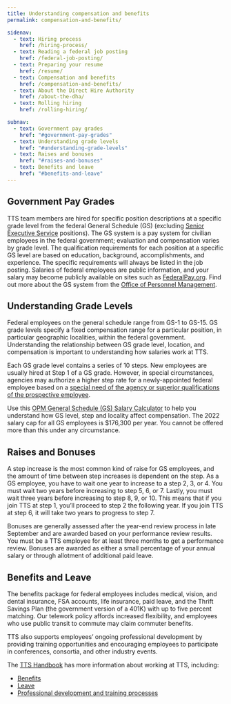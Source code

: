 ```yaml
---
title: Understanding compensation and benefits
permalink: compensation-and-benefits/

sidenav:
  - text: Hiring process
    href: /hiring-process/
  - text: Reading a federal job posting
    href: /federal-job-posting/
  - text: Preparing your resume
    href: /resume/
  - text: Compensation and benefits
    href: /compensation-and-benefits/
  - text: About the Direct Hire Authority
    href: /about-the-dha/
  - text: Rolling hiring
    href: /rolling-hiring/

subnav:
  - text: Government pay grades
    href: "#government-pay-grades"
  - text: Understanding grade levels
    href: "#understanding-grade-levels"
  - text: Raises and bonuses
    href: "#raises-and-bonuses"
  - text: Benefits and leave
    href: "#benefits-and-leave"
---
```


## Government Pay Grades

TTS team members are hired for specific position descriptions at a
specific grade level from the federal General Schedule (GS) (excluding
[Senior Executive Service](https://www.opm.gov/policy-data-oversight/senior-executive-service/) positions). The GS system is a pay system for civilian employees in
the federal government; evaluation and compensation varies by grade
level. The qualification requirements for each position at a specific GS
level are based on education, background, accomplishments, and
experience. The specific requirements will always be listed in the job
posting. Salaries of federal employees are public information, and your
salary may become publicly available on sites such as
[FederalPay.org](https://www.federalpay.org/employees). Find
out more about the GS system from the [Office of Personnel
Management](https://www.opm.gov/policy-data-oversight/pay-leave/pay-systems/general-schedule/).

## Understanding Grade Levels

Federal employees on the general schedule range from GS-1 to GS-15. GS grade levels specify a fixed compensation range for a particular
position, in particular geographic localities, within the federal
government. Understanding the relationship between GS grade level,
location, and compensation is important to understanding how salaries
work at TTS.

Each GS grade level contains a series of 10 steps. New employees are
usually hired at Step 1 of a GS grade. However, in special
circumstances, agencies may authorize a higher step rate for a
newly-appointed federal employee based on a [special need of the agency
or superior qualifications of the prospective
employee](https://www.opm.gov/policy-data-oversight/pay-leave/pay-administration/fact-sheets/superior-qualifications-and-special-needs-pay-setting-authority/).

Use this [OPM General Schedule (GS) Salary
Calculator](https://www.opm.gov/policy-data-oversight/pay-leave/salaries-wages/2022/general-schedule-gs-salary-calculator/)
to help you understand how GS level, step and locality affect
compensation. The 2022 salary cap for all GS employees is $176,300 per year. You
cannot be offered more than this under any circumstance.

## Raises and Bonuses

A step increase is the most common kind of raise for GS employees, and
the amount of time between step increases is dependent on the step. As a
GS employee, you have to wait one year to increase to a step 2, 3, or 4.
You must wait two years before increasing to step 5, 6, or 7. Lastly,
you must wait three years before increasing to step 8, 9, or 10. This
means that if you join TTS at step 1, you’ll proceed to step 2 the
following year. If you join TTS at step 6, it will take two years to
progress to step 7.

Bonuses are generally assessed after the year-end review process in late
September and are awarded based on your performance review results. You
must be a TTS employee for at least three months to get a performance
review. Bonuses are awarded as either a small percentage of your annual
salary or through allotment of additional paid leave.

## Benefits and Leave

The benefits package for federal employees includes medical, vision, and
dental insurance, FSA accounts, life insurance, paid leave, and the
Thrift Savings Plan (the government version of a 401K) with up to five
percent matching. Our telework policy affords increased flexibility, and
employees who use public transit to commute may claim commuter benefits.

TTS also supports employees’ ongoing professional development by
providing training opportunities and encouraging employees to
participate in conferences, consortia, and other industry events.

The [TTS Handbook](https://handbook.18f.gov/) has more information
about working at TTS, including:

-   [Benefits](https://handbook.18f.gov/benefits/)
-   [Leave](https://handbook.18f.gov/benefits/#leave)
-   [Professional development and training processes](https://handbook.18f.gov/conferences-events-training/)
